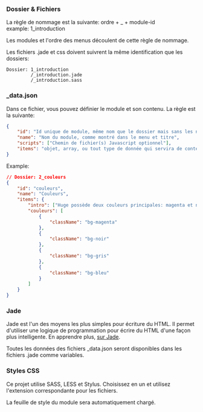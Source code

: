 ### Dossier & Fichiers

La règle de nommage est la suivante: ordre + _ + module-id  
example: 1_introduction

Les modules et l'ordre des menus découlent de cette règle de nommage.

Les fichiers .jade et css doivent suivrent la même identification que les dossiers:

```markup
Dossier: 1_introduction
         /_introduction.jade
         /_introduction.sass
```

### _data.json
Dans ce fichier, vous pouvez définier le module et son contenu. La règle est la suivante:

```json
{
	"id": "Id unique de module, même nom que le dossier mais sans les numéros de commande",
	"name": "Nom du module, comme montré dans le menu et titre",
	"scripts": ["Chemin de fichier(s) Javascript optionnel"],
	"items": "objet, array, ou tout type de donnée qui servira de contenu pour les modules"
}
```

Example:

```json
// Dossier: 2_couleurs
{
    "id": "couleurs",
    "name": "Couleurs",
    "items": {
        "intro": ["Huge possède deux couleurs principales: magenta et noir."],
        "couleurs": [
            {
                "className": "bg-magenta"
            },
            {
                "className": "bg-noir"
            },
            {
                "className": "bg-gris"
            },
            {
                "className": "bg-bleu"
            }
        ]
    }
}
```
### Jade
Jade est l'un des moyens les plus simples pour écriture du HTML. Il permet d'utiliser une logique de programmation pour écrire du HTML d'une façon plus intelligente. En apprendre plus, <a href="http://jade-lang.com" target="_blank">sur Jade</a>.

Toutes les données des fichiers _data.json seront disponibles dans les fichiers .jade comme variables.

### Styles CSS
Ce projet utilise SASS, LESS et Stylus. Choisissez en un et utilisez l'extension correspondante pour les fichiers.

La feuille de style du module sera automatiquement chargé.